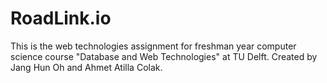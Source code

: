 # RoadLink.io
This is the web technologies assignment for freshman year computer science course "Database and Web Technologies" at TU Delft. 
Created by Jang Hun Oh and Ahmet Atilla Colak. 
